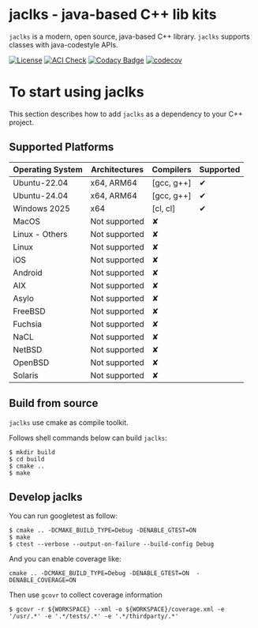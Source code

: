 jaclks - java-based C++ lib kits
================================

`jaclks` is a modern, open source, java-based C++ library. `jaclks` supports classes with java-codestyle APIs.

[![License](https://img.shields.io/badge/License-Apache_2.0-blue.svg)](https://opensource.org/licenses/Apache-2.0)
[![ACI Check](https://github.com/BossZou/jaclks/actions/workflows/aci.yml/badge.svg)](https://github.com/BossZou/jaclks/actions/workflows/aci.yml)
[![Codacy Badge](https://app.codacy.com/project/badge/Grade/5d38d4632b164f1593dfb364cd0252fe)](https://app.codacy.com/gh/BossZou/jaclks/dashboard?utm_source=gh&utm_medium=referral&utm_content=&utm_campaign=Badge_grade)
[![codecov](https://codecov.io/gh/BossZou/jaclks/graph/badge.svg?token=SGY77PRJI1)](https://codecov.io/gh/BossZou/jaclks)

# To start using jaclks

This section describes how to add `jaclks` as a dependency to your C++ project.

## Supported Platforms

| Operating System | Architectures | Compilers  | Supported |
|------------------|---------------|------------|-----------|
| Ubuntu-22.04     | x64, ARM64    | [gcc, g++] | &#10004;  |
| Ubuntu-24.04     | x64, ARM64    | [gcc, g++] | &#10004;  |
| Windows 2025     | x64           | [cl, cl]   | &#10004;  |
| MacOS            | Not supported | &#10008;   |
| Linux - Others   | Not supported | &#10008;   |
| Linux            | Not supported | &#10008;   |
| iOS              | Not supported | &#10008;   |
| Android          | Not supported | &#10008;   |
| AIX              | Not supported | &#10008;   |
| Asylo            | Not supported | &#10008;   |
| FreeBSD          | Not supported | &#10008;   |
| Fuchsia          | Not supported | &#10008;   |
| NaCL             | Not supported | &#10008;   |
| NetBSD           | Not supported | &#10008;   |
| OpenBSD          | Not supported | &#10008;   |
| Solaris          | Not supported | &#10008;   |

## Build from source

`jaclks` use cmake as compile toolkit. 

Follows shell commands below can build `jaclks`:
```shell
$ mkdir build
$ cd build
$ cmake .. 
$ make
```

## Develop jaclks

You can run googletest as follow:
```shell
$ cmake .. -DCMAKE_BUILD_TYPE=Debug -DENABLE_GTEST=ON
$ make
$ ctest --verbose --output-on-failure --build-config Debug
```

And you can enable coverage like:
```shell
cmake .. -DCMAKE_BUILD_TYPE=Debug -DENABLE_GTEST=ON  -DENABLE_COVERAGE=ON
```

Then use `gcovr` to collect coverage information
```shell
$ gcovr -r ${WORKSPACE} --xml -o ${WORKSPACE}/coverage.xml -e '/usr/.*' -e '.*/tests/.*' -e '.*/thirdparty/.*'
```
